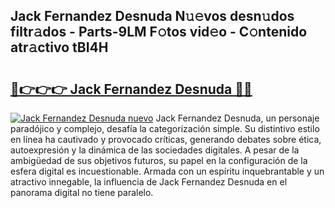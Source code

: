 ## Jack Fernandez Desnuda N𝚞𝚎vos desn𝚞dos filtr𝚊dos - Parts-9LM F𝚘tos vid𝚎o - C𝚘ntenido atr𝚊ctivo tBI4H

# <h2><a href="http://mb6ov6a.tromn.icu/?c=Jack+Fernandez+Desnuda">🔗👉👉👉 Jack Fernandez Desnuda 🔗🔗</a></h2>

[![Jack Fernandez Desnuda nuevo](https://i.imgur.com/pEAQMta.gif)](http://mb6ov6a.tromn.icu/?c=Jack+Fernandez+Desnuda)
Jack Fernandez Desnuda, un personaje paradójico y complejo, desafía la categorización simple. Su distintivo estilo en línea ha cautivado y provocado críticas, generando debates sobre ética, autoexpresión y la dinámica de las sociedades digitales. A pesar de la ambigüedad de sus objetivos futuros, su papel en la configuración de la esfera digital es incuestionable. Armada con un espíritu inquebrantable y un atractivo innegable, la influencia de Jack Fernandez Desnuda en el panorama digital no tiene paralelo.
